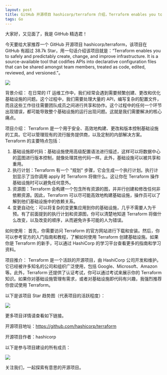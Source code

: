 ```yaml
---
layout: post
title: GitHub 开源项目 hashicorp/terraform 介绍，Terraform enables you to safely and predictably create, change, and improve infrastructure. It is a source-available tool that codifies APIs into declarative configuration files that can be shared amongst team members, treated as code, edited, reviewed, and versioned.
tags: Go
---
```


大家好，又见面了，我是 GitHub 精选君！

今天要给大家推荐一个 GitHub 开源项目 hashicorp/terraform，该项目在 GitHub 有超过 38.7k Star，用一句话介绍该项目就是：“Terraform enables you to safely and predictably create, change, and improve infrastructure. It is a source-available tool that codifies APIs into declarative configuration files that can be shared amongst team members, treated as code, edited, reviewed, and versioned.”。


![](https://www.datocms-assets.com/2885/1629941242-logo-terraform-main.svg)





背景介绍：
在日常的 IT 运维工作中，我们经常会遇到需要频繁创建、更改和优化基础设施的问题。这个过程中，我们需要处理大量的 API，编写复杂的配置文件，而且这些工作往往需要团队成员之间进行共享和协作。这个过程中的任何一个环节出现错误，都可能导致整个基础设施的运行出现问题。这就是我们需要解决的核心痛点。

项目介绍：
Terraform 是一个用于安全、高效地构建、更改和版本控制基础设施的工具。它可以管理现有的流行服务提供商，以及定制的内部解决方案。Terraform 的主要特点包括：

1. 基础设施即代码：基础设施使用高级配置语法进行描述，这样可以将数据中心的蓝图进行版本控制，就像处理其他代码一样。此外，基础设施可以被共享和重用。
2. 执行计划：Terraform 有一个 "规划" 步骤，它会生成一个执行计划。执行计划显示了当你调用 apply 时 Terraform 将做什么。这让你在 Terraform 操作基础设施时可以避免任何意外。
3. 资源图：Terraform 会构建一个包含所有资源的图，并并行创建和修改任何非依赖资源。因此，Terraform 可以尽可能高效地构建基础设施，操作员可以了解到他们基础设施中的依赖关系。
4. 变更自动化：可以将复杂的变更集应用到你的基础设施，几乎不需要人为干预。有了前面提到的执行计划和资源图，你可以清楚地知道 Terraform 将做什么改变，以及改变的顺序，从而避免许多可能的人为错误。

如何使用：
首先，你需要访问 Terraform 的官方网站进行下载和安装。然后，你可以参考官方的入门指南和教程，了解如何使用 Terraform 创建基础设施。如果你是 Terraform 的新手，可以通过 HashiCorp 的学习平台查看更多的指南和学习资料。

项目推介：
Terraform 是一个活跃的开源项目，由 HashiCorp 公司开发和维护。它已经被许多知名的公司和组织广泛使用，包括 Google、Microsoft、Amazon 等。此外，Terraform 还提供了认证考试，你可以通过考试来展示你的 Terraform 知识。如果你对基础设施管理有需求，或者对基础设施即代码有兴趣，我强烈推荐你尝试使用 Terraform。






以下是该项目 Star 趋势图（代表项目的活跃程度）：

![](https://api.star-history.com/svg?repos=hashicorp/terraform&type=Timeline)

更多项目详情请查看如下链接。

开源项目地址：https://github.com/hashicorp/terraform 

开源项目作者：hashicorp

以下是参与项目建设的所有成员：

![](https://contrib.rocks/image?repo=hashicorp/terraform)

关注我们，一起探索有意思的开源项目。

